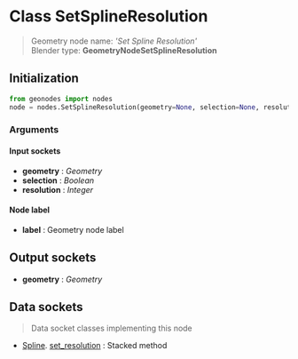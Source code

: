 
# Class SetSplineResolution

> Geometry node name: _'Set Spline Resolution'_<br>Blender type:  **GeometryNodeSetSplineResolution**

## Initialization


```python
from geonodes import nodes
node = nodes.SetSplineResolution(geometry=None, selection=None, resolution=None, label=None)
```


### Arguments


#### Input sockets



- **geometry** : _Geometry_
- **selection** : _Boolean_
- **resolution** : _Integer_



#### Node label



- **label** : Geometry node label



## Output sockets



- **geometry** : _Geometry_



## Data sockets

> Data socket classes implementing this node


- [Spline](aaa). [set_resolution](bbb) : Stacked method


